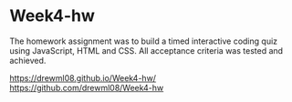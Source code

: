 # Week4-hw
The homework assignment was to build a timed interactive coding quiz using JavaScript, HTML and CSS.  All acceptance criteria was tested and achieved.

https://drewml08.github.io/Week4-hw/
https://github.com/drewml08/Week4-hw